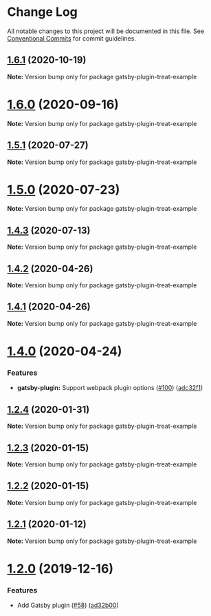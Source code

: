 # Change Log

All notable changes to this project will be documented in this file.
See [Conventional Commits](https://conventionalcommits.org) for commit guidelines.

## [1.6.1](https://github.com/seek-oss/treat/compare/v1.6.0...v1.6.1) (2020-10-19)

**Note:** Version bump only for package gatsby-plugin-treat-example





# [1.6.0](https://github.com/seek-oss/treat/compare/v1.5.1...v1.6.0) (2020-09-16)

**Note:** Version bump only for package gatsby-plugin-treat-example





## [1.5.1](https://github.com/seek-oss/treat/compare/v1.5.0...v1.5.1) (2020-07-27)

**Note:** Version bump only for package gatsby-plugin-treat-example





# [1.5.0](https://github.com/seek-oss/treat/compare/v1.4.3...v1.5.0) (2020-07-23)

**Note:** Version bump only for package gatsby-plugin-treat-example





## [1.4.3](https://github.com/seek-oss/treat/compare/v1.4.2...v1.4.3) (2020-07-13)

**Note:** Version bump only for package gatsby-plugin-treat-example





## [1.4.2](https://github.com/seek-oss/treat/compare/v1.4.1...v1.4.2) (2020-04-26)

**Note:** Version bump only for package gatsby-plugin-treat-example





## [1.4.1](https://github.com/seek-oss/treat/compare/v1.4.0...v1.4.1) (2020-04-26)

**Note:** Version bump only for package gatsby-plugin-treat-example





# [1.4.0](https://github.com/seek-oss/treat/compare/v1.3.0...v1.4.0) (2020-04-24)


### Features

* **gatsby-plugin:** Support webpack plugin options ([#100](https://github.com/seek-oss/treat/issues/100)) ([adc32f1](https://github.com/seek-oss/treat/commit/adc32f1))





## [1.2.4](https://github.com/seek-oss/treat/compare/v1.2.3...v1.2.4) (2020-01-31)

**Note:** Version bump only for package gatsby-plugin-treat-example





## [1.2.3](https://github.com/seek-oss/treat/compare/v1.2.2...v1.2.3) (2020-01-15)

**Note:** Version bump only for package gatsby-plugin-treat-example





## [1.2.2](https://github.com/seek-oss/treat/compare/v1.2.1...v1.2.2) (2020-01-15)

**Note:** Version bump only for package gatsby-plugin-treat-example





## [1.2.1](https://github.com/seek-oss/treat/compare/v1.2.0...v1.2.1) (2020-01-12)

**Note:** Version bump only for package gatsby-plugin-treat-example





# [1.2.0](https://github.com/seek-oss/treat/compare/v1.1.7...v1.2.0) (2019-12-16)


### Features

* Add Gatsby plugin ([#58](https://github.com/seek-oss/treat/issues/58)) ([ad32b00](https://github.com/seek-oss/treat/commit/ad32b00))
